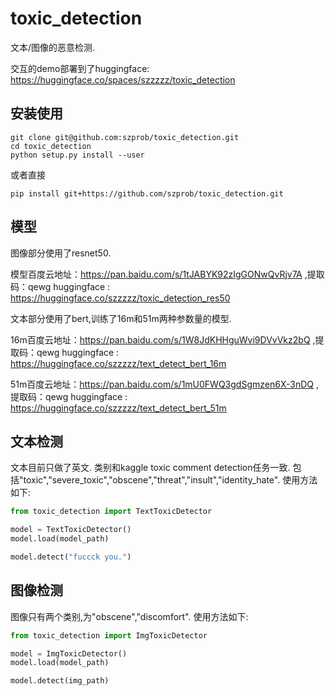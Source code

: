# toxic_detection

文本/图像的恶意检测.

交互的demo部署到了huggingface:
https://huggingface.co/spaces/szzzzz/toxic_detection

## 安装使用

```shell
git clone git@github.com:szprob/toxic_detection.git
cd toxic_detection
python setup.py install --user
```

或者直接

```shell
pip install git+https://github.com/szprob/toxic_detection.git
```

## 模型

图像部分使用了resnet50.

模型百度云地址：https://pan.baidu.com/s/1tJABYK92zIgGONwQvRjv7A ,提取码：qewg
huggingface : https://huggingface.co/szzzzz/toxic_detection_res50

文本部分使用了bert,训练了16m和51m两种参数量的模型.

16m百度云地址：https://pan.baidu.com/s/1W8JdKHHguWvi9DVvVkz2bQ ,提取码：qewg
huggingface : https://huggingface.co/szzzzz/text_detect_bert_16m

51m百度云地址：https://pan.baidu.com/s/1mU0FWQ3gdSgmzen6X-3nDQ ,提取码：qewg
huggingface : https://huggingface.co/szzzzz/text_detect_bert_51m


## 文本检测

文本目前只做了英文.
类别和kaggle toxic comment detection任务一致.
包括"toxic","severe_toxic","obscene","threat","insult","identity_hate".
使用方法如下:

```python
from toxic_detection import TextToxicDetector

model = TextToxicDetector()
model.load(model_path)

model.detect("fuccck you.")
```

## 图像检测
图像只有两个类别,为"obscene","discomfort".
使用方法如下:

```python
from toxic_detection import ImgToxicDetector

model = ImgToxicDetector()
model.load(model_path)

model.detect(img_path)
```
